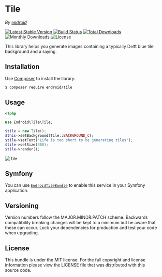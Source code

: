 Tile
====

*By [endroid](http://endroid.nl/)*

[![Latest Stable Version](http://img.shields.io/packagist/v/endroid/tile.svg)](https://packagist.org/packages/endroid/tile)
[![Build Status](http://img.shields.io/travis/endroid/Tile.svg)](http://travis-ci.org/endroid/Tile)
[![Total Downloads](http://img.shields.io/packagist/dt/endroid/tile.svg)](https://packagist.org/packages/endroid/tile)
[![Monthly Downloads](http://img.shields.io/packagist/dm/endroid/tile.svg)](https://packagist.org/packages/endroid/tile)
[![License](http://img.shields.io/packagist/l/endroid/tile.svg)](https://packagist.org/packages/endroid/tile)

This library helps you generate images containing a typically Delft blue tile background and a saying.

## Installation

Use [Composer](https://getcomposer.org/) to install the library.

``` bash
$ composer require endroid/tile
```

## Usage

```php
<?php

use Endroid\Tile\Tile;

$tile = new Tile();
$this->setBackground(Tile::BACKGROUND_C);
$tile->setText("Life is too short to be generating tiles");
$tile->setSize(300);
$tile->render();
```

![Tile](http://endroid.nl/tile/Life%20is%20too%20short%20to%20be%20generating%20tiles.png)

## Symfony

You can use [`EndroidTileBundle`](https://github.com/endroid/EndroidTileBundle) to enable this service in your Symfony application.

## Versioning

Version numbers follow the MAJOR.MINOR.PATCH scheme. Backwards compatibility
breaking changes will be kept to a minimum but be aware that these can occur.
Lock your dependencies for production and test your code when upgrading.

## License

This bundle is under the MIT license. For the full copyright and license
information please view the LICENSE file that was distributed with this source code.